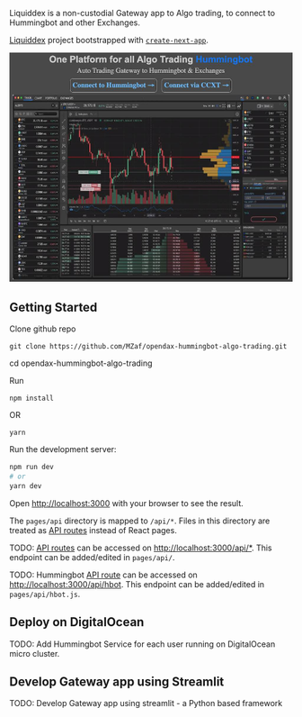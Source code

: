 Liquiddex is a non-custodial Gateway app to Algo trading, to connect to Hummingbot and other Exchanges.

[Liquiddex](https://www.liquiddex.io/) project bootstrapped with [`create-next-app`](https://github.com/vercel/next.js/tree/canary/packages/create-next-app).

![Algo Trading Gateway App](https://github.com/MZaf/opendax-hummingbot-algo-trading/blob/main/public/Hummingbot-gateway-app.jpg)

## Getting Started

Clone github repo
```
git clone https://github.com/MZaf/opendax-hummingbot-algo-trading.git
```

cd opendax-hummingbot-algo-trading

Run
```
npm install
```
OR
```
yarn 
```

Run the development server:

```bash
npm run dev
# or
yarn dev
```

Open [http://localhost:3000](http://localhost:3000) with your browser to see the result.

The `pages/api` directory is mapped to `/api/*`. Files in this directory are treated as [API routes](https://nextjs.org/docs/api-routes/introduction) instead of React pages.

TODO: [API routes](https://nextjs.org/docs/api-routes/introduction) can be accessed on [http://localhost:3000/api/*](https://www.liquiddex.io). This endpoint can be added/edited in `pages/api/`.

TODO: Hummingbot [API route](https://nextjs.org/docs/api-routes/introduction) can be accessed on [http://localhost:3000/api/hbot](https://www.liquiddex.io). This endpoint can be added/edited in `pages/api/hbot.js`.


## Deploy on DigitalOcean

TODO:
Add Hummingbot Service for each user running on DigitalOcean micro cluster. 

## Develop Gateway app using Streamlit
TODO:
Develop Gateway app using streamlit - a Python based framework 